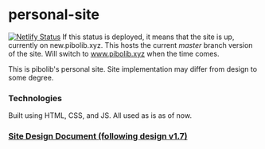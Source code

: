 # personal-site
[![Netlify Status](https://api.netlify.com/api/v1/badges/9c273381-87f8-4936-8da0-2e7aef55864f/deploy-status)](https://app.netlify.com/sites/pibosite/deploys)
If this status is deployed, it means that the site is up, currently on new.pibolib.xyz. This hosts the current *master* branch version of the site. Will switch to www.pibolib.xyz when the time comes.

This is pibolib's personal site. Site implementation may differ from design to some degree.

### Technologies
Built using HTML, CSS, and JS. All used as is as of now.

### [Site Design Document (following design v1.7)](https://www.figma.com/file/YEwev6ZDRRxRGcbjffbgmP/pibolib-site-specification-v1.7?node-id=0%3A1&t=aS657Aa3Swas7V14-1)